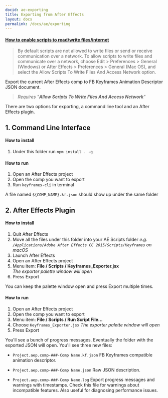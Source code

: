```yaml
---
docid: ae-exporting
title: Exporting from After Effects
layout: docs
permalink: /docs/ae/exporting
---
```


#### [How to enable scripts to read/write files/internet](https://helpx.adobe.com/after-effects/using/scripts.html)

> By default scripts are not allowed to write files or send or receive communication over a network. To allow scripts to write files and communicate over a network, choose Edit > Preferences > General (Windows) or After Effects > Preferences > General (Mac OS), and select the Allow Scripts To Write Files And Access Network option.

Export the current After Effects comp to FB Keyframes Animation Descriptor JSON document.

> _Requires "**Allow Scripts To Write Files And Access Network**"_

There are two options for exporting, a command line tool and an After Effects plugin.

## 1. Command Line Interface

#### How to install
1.  Under this folder run `npm install . -g`

#### How to run
1.  Open an After Effects project
2.  Open the comp you want to export
3.  Run `keyframes-cli` in terminal

A file named `${COMP_NAME}.kf.json` should show up under the same folder

## 2. After Effects Plugin

#### How to install

1.  Quit After Effects
2.  Move all the files under this folder into your AE Scripts folder
    _e.g. `/Applications/Adobe After Effects CC 2015/Scripts/Keyframes` on macOS_
3.  Launch After Effects
4.  Open an After Effects project
5.  Menu item: **File / Scripts / Keyframes_Exporter.jsx**  
    _The exporter palette window will open_
6.  Press Export

You can keep the palette window open and press Export multiple times.

#### How to run

1.  Open an After Effects project
2.  Open the comp you want to export
3.  Menu item: **File / Scripts / Run Script File…**
4.  Choose `Keyframes_Exporter.jsx`
    _The exporter palette window will open_
5.  Press Export

You'll see a bunch of progress messages.
Eventually the folder with the exported JSON will open.
You'll see three new files:

*   `Project.aep.comp-###-Comp Name.kf.json`
    FB Keyframes compatible animation descriptor.

*   `Project.aep.comp-###-Comp Name.json`
    Raw JSON description.

*   `Project.aep.comp-###-Comp Name.log`
    Export progress messages and warnings with timestamps.
    Check this file for warnings about incompatible features.
    Also useful for diagnosing performance issues.
